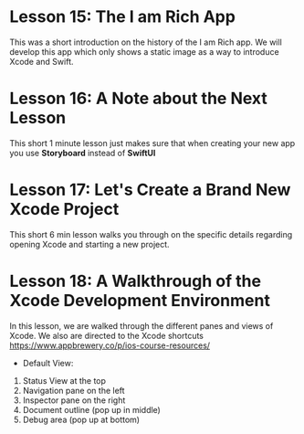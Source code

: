# Lesson 15: The I am Rich App
This was a short introduction on the history of the I am Rich app. We will develop this app which only shows a static image as a way to introduce Xcode and Swift.

# Lesson 16: A Note about the Next Lesson
This short 1 minute lesson just makes sure that when creating your new app you use **Storyboard** instead of **SwiftUI**

# Lesson 17: Let's Create a Brand New Xcode Project
This short 6 min lesson walks you through on the specific details regarding opening Xcode and starting a new project.

# Lesson 18: A Walkthrough of the Xcode Development Environment
In this lesson, we are walked through the different panes and views of Xcode.
We also are directed to the Xcode shortcuts https://www.appbrewery.co/p/ios-course-resources/
* Default View:
1. Status View at the top
2. Navigation pane on the left
3. Inspector pane on the right
4. Document outline (pop up in middle)
5. Debug area (pop up at bottom)
